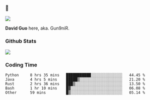 ### 👋

![](https://komarev.com/ghpvc/?username=Gun9niR&label=Total+Views)

**David Guo** here, aka. Gun9niR.

### Github Stats

<img src="https://github-readme-stats.vercel.app/api?username=Gun9niR&count_private=true&show_icons=true&theme=vue-dark&hide_title=true">

### Coding Time

<!--START_SECTION:waka-->

```text
Python     8 hrs 35 mins   ███████████░░░░░░░░░░░░░░   44.45 %
Java       4 hrs 5 mins    █████▒░░░░░░░░░░░░░░░░░░░   21.20 %
Rust       2 hrs 36 mins   ███▒░░░░░░░░░░░░░░░░░░░░░   13.50 %
Bash       1 hr 10 mins    █▓░░░░░░░░░░░░░░░░░░░░░░░   06.08 %
Other      59 mins         █▒░░░░░░░░░░░░░░░░░░░░░░░   05.14 %
```

<!--END_SECTION:waka-->

